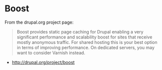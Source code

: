 # Boost

From the drupal.org project page:

>Boost provides static page caching for Drupal enabling a very significant performance and scalability boost for sites that receive mostly anonymous traffic. For shared hosting this is your best option in terms of improving performance. On dedicated servers, you may want to consider Varnish instead.

* http://drupal.org/project/boost